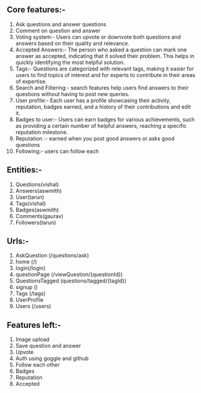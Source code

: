 ## Core features:- 
1. Ask questions and answer questions
2. Comment on question and answer
3. Voting system:- Users can upvote or downvote both questions and answers based on their quality and relevance.
4. Accepted Answers:- The person who asked a question can mark one answer as accepted, indicating that it solved their problem. This helps in quickly identifying the most helpful solution.
5. Tags:- Questions are categorized with relevant tags, making it easier for users to find topics of interest and for experts to contribute in their areas of expertise.
6. Search and Filtering:- search features help users find answers to their questions without having to post new queries.
7. User profile:- Each user has a profile showcasing their activity, reputation, badges earned, and a history of their contributions and edit it.
8. Badges to user:- Users can earn badges for various achievements, such as providing a certain number of helpful answers, reaching a specific reputation milestone.
9. Reputation :- earned when you post good answers or asks good questions 
10. Following:- users can follow each 

## Entities:-
1. Questions(vishal)
2. Answers(aswmith)
3. User(tarun)
4. Tags(vishal)
5. Badges(aswmith)
6. Comments(gaurav)
7. Followers(tarun)

## Urls:-
1. AskQuestion (/questions/ask) 
2. home (/)
3. login(/login)
4. questionPage (/viewQuestion/{questionId})
5. QuestionsTagged (questions/tagged/{tagId})
6. signup ()
7. Tags (/tags)
8. UserProfile
9. Users  (/users)

## Features left:-
1. Image upload
2. Save question and answer
3. Upvote
4. Auth using goggle and github
5. Follow each other
6. Badges
7. Reputation
8. Accepted